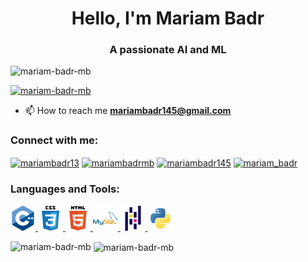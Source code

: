 
<h1 align="center">Hello, I'm Mariam Badr</h1>
<h3 align="center">A passionate AI and ML</h3>

<p align="left"> <img src="https://komarev.com/ghpvc/?username=mariam-badr-mb&label=Profile%20views&color=0e75b6&style=flat" alt="mariam-badr-mb" /> </p>

<p align="left"> <a href="https://github.com/ryo-ma/github-profile-trophy"><img src="https://github-profile-trophy.vercel.app/?username=mariam-badr-mb" alt="mariam-badr-mb" /></a> </p>

- 📫 How to reach me **mariambadr145@gmail.com**

<h3 align="left">Connect with me:</h3>
<p align="left">
<a href="https://linkedin.com/in/mariambadr13" target="blank"><img align="center" src="https://raw.githubusercontent.com/rahuldkjain/github-profile-readme-generator/master/src/images/icons/Social/linked-in-alt.svg" alt="mariambadr13" height="30" width="40" /></a>
<a href="https://kaggle.com/mariambadrmb" target="blank"><img align="center" src="https://raw.githubusercontent.com/rahuldkjain/github-profile-readme-generator/master/src/images/icons/Social/kaggle.svg" alt="mariambadrmb" height="30" width="40" /></a>
<a href="https://www.hackerrank.com/mariambadr145" target="blank"><img align="center" src="https://raw.githubusercontent.com/rahuldkjain/github-profile-readme-generator/master/src/images/icons/Social/hackerrank.svg" alt="mariambadr145" height="30" width="40" /></a>
<a href="https://codeforces.com/profile/mariam_badr" target="blank"><img align="center" src="https://raw.githubusercontent.com/rahuldkjain/github-profile-readme-generator/master/src/images/icons/Social/codeforces.svg" alt="mariam_badr" height="30" width="40" /></a>
</p>

<h3 align="left">Languages and Tools:</h3>
<p align="left"> <a href="https://www.w3schools.com/cpp/" target="_blank" rel="noreferrer"> <img src="https://raw.githubusercontent.com/devicons/devicon/master/icons/cplusplus/cplusplus-original.svg" alt="cplusplus" width="40" height="40"/> </a> <a href="https://www.w3schools.com/css/" target="_blank" rel="noreferrer"> <img src="https://raw.githubusercontent.com/devicons/devicon/master/icons/css3/css3-original-wordmark.svg" alt="css3" width="40" height="40"/> </a> <a href="https://www.w3.org/html/" target="_blank" rel="noreferrer"> <img src="https://raw.githubusercontent.com/devicons/devicon/master/icons/html5/html5-original-wordmark.svg" alt="html5" width="40" height="40"/> </a> <a href="https://www.mysql.com/" target="_blank" rel="noreferrer"> <img src="https://raw.githubusercontent.com/devicons/devicon/master/icons/mysql/mysql-original-wordmark.svg" alt="mysql" width="40" height="40"/> </a> <a href="https://pandas.pydata.org/" target="_blank" rel="noreferrer"> <img src="https://raw.githubusercontent.com/devicons/devicon/2ae2a900d2f041da66e950e4d48052658d850630/icons/pandas/pandas-original.svg" alt="pandas" width="40" height="40"/> </a> <a href="https://www.python.org" target="_blank" rel="noreferrer"> <img src="https://raw.githubusercontent.com/devicons/devicon/master/icons/python/python-original.svg" alt="python" width="40" height="40"/> </a> </p>

<p><img align="left" src="https://github-readme-stats.vercel.app/api/top-langs?username=mariam-badr-mb&show_icons=true&locale=en&layout=compact" alt="mariam-badr-mb" /></p>

<p>&nbsp;<img align="center" src="https://github-readme-stats.vercel.app/api?username=mariam-badr-mb&show_icons=true&locale=en" alt="mariam-badr-mb" /></p>
